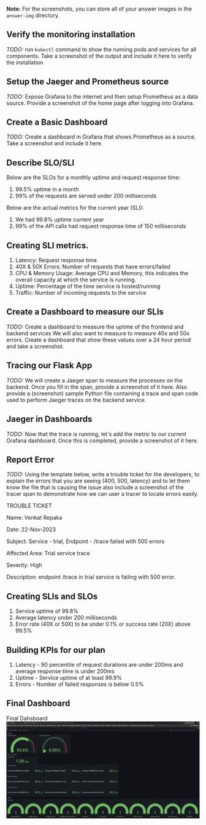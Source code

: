 **Note:** For the screenshots, you can store all of your answer images in the `answer-img` directory.

## Verify the monitoring installation

*TODO:* run `kubectl` command to show the running pods and services for all components. Take a screenshot of the output and include it here to verify the installation

## Setup the Jaeger and Prometheus source
*TODO:* Expose Grafana to the internet and then setup Prometheus as a data source. Provide a screenshot of the home page after logging into Grafana.

## Create a Basic Dashboard
*TODO:* Create a dashboard in Grafana that shows Prometheus as a source. Take a screenshot and include it here.

## Describe SLO/SLI
Below are the SLOs for a monthly uptime and request response time:
1. 99.5% uptime in a month
2. 99% of the requests are served under 200 milliseconds

Below are the actual metrics for the current year (SLI): 
1. We had 99.8% uptime current year
2. 99% of the API calls had request response time of 150 milliseconds

## Creating SLI metrics.
1. Latency: Request response time 
2. 40X & 50X Errors: Number of requests that have errors/failed
3. CPU & Memory Usage: Average CPU and Memory, this indicates the overall capacity at which the service is running.
4. Uptime: Percentage of the time service is hosted/running
5. Traffic: Number of incoming requests to the service 

## Create a Dashboard to measure our SLIs
*TODO:* Create a dashboard to measure the uptime of the frontend and backend services We will also want to measure to measure 40x and 50x errors. Create a dashboard that show these values over a 24 hour period and take a screenshot.

## Tracing our Flask App
*TODO:*  We will create a Jaeger span to measure the processes on the backend. Once you fill in the span, provide a screenshot of it here. Also provide a (screenshot) sample Python file containing a trace and span code used to perform Jaeger traces on the backend service.

## Jaeger in Dashboards
*TODO:* Now that the trace is running, let's add the metric to our current Grafana dashboard. Once this is completed, provide a screenshot of it here.

## Report Error
*TODO:* Using the template below, write a trouble ticket for the developers, to explain the errors that you are seeing (400, 500, latency) and to let them know the file that is causing the issue also include a screenshot of the tracer span to demonstrate how we can user a tracer to locate errors easily.

TROUBLE TICKET

Name: Venkat Repaka

Date: 22-Nov-2023

Subject: Service - trial, Endpoint - /trace failed with 500 errors 

Affected Area: Trial service trace

Severity: High

Description: endpoint /trace in trial service is failing with 500 error. 


## Creating SLIs and SLOs
1. Service uptime of 99.8%
2. Average latency under 200 milliseconds
3. Error rate (40X or 50X) to be under 0.1% or success rate (20X) above 99.5%


## Building KPIs for our plan
1. Latency - 90 percentile of request durations are under 200ms and average response time is under 200ms
2. Uptime - Service uptime of at least 99.9%
3. Errors - Number of failed responses is below 0.5%


## Final Dashboard 
Final Dahsboard
![final dashboard](ans-img/Final%20Dashboard.png)